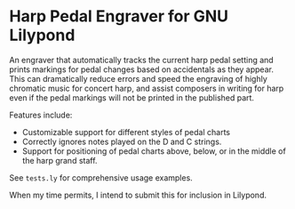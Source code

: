 # Harp Pedal Engraver for GNU Lilypond

An engraver that automatically tracks the current harp pedal setting and prints markings for pedal changes based on accidentals as they appear. This can dramatically reduce errors and speed the engraving of highly chromatic music for concert harp, and assist composers in writing for harp even if the pedal markings will not be printed in the published part.

Features include:
* Customizable support for different styles of pedal charts
* Correctly ignores notes played on the D and C strings.
* Support for positioning of pedal charts above, below, or in the middle of the harp grand staff.

See `tests.ly` for comprehensive usage examples.

When my time permits, I intend to submit this for inclusion in Lilypond.
